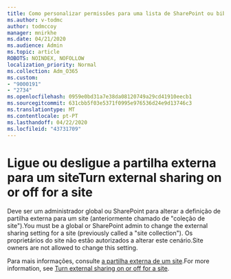 ```yaml
---
title: Como personalizar permissões para uma lista de SharePoint ou biblioteca
ms.author: v-todmc
author: todmccoy
manager: mnirkhe
ms.date: 04/21/2020
ms.audience: Admin
ms.topic: article
ROBOTS: NOINDEX, NOFOLLOW
localization_priority: Normal
ms.collection: Adm_O365
ms.custom:
- "9000191"
- "2734"
ms.openlocfilehash: 0959e0bd31a7e38da08120749a29cd41910eecb1
ms.sourcegitcommit: 631cbb5f03e5371f0995e976536d24e9d13746c3
ms.translationtype: MT
ms.contentlocale: pt-PT
ms.lasthandoff: 04/22/2020
ms.locfileid: "43731709"
---
```

# <a name="turn-external-sharing-on-or-off-for-a-site"></a><span data-ttu-id="1107b-102">Ligue ou desligue a partilha externa para um site</span><span class="sxs-lookup"><span data-stu-id="1107b-102">Turn external sharing on or off for a site</span></span>

<span data-ttu-id="1107b-103">Deve ser um administrador global ou SharePoint para alterar a definição de partilha externa para um site (anteriormente chamado de "coleção de site").</span><span class="sxs-lookup"><span data-stu-id="1107b-103">You must be a global or SharePoint admin to change the external sharing setting for a site (previously called a "site collection").</span></span> <span data-ttu-id="1107b-104">Os proprietários do site não estão autorizados a alterar este cenário.</span><span class="sxs-lookup"><span data-stu-id="1107b-104">Site owners are not allowed to change this setting.</span></span> 

<span data-ttu-id="1107b-105">Para mais informações, consulte [a partilha externa de um site](https://docs.microsoft.com/sharepoint/change-external-sharing-site).</span><span class="sxs-lookup"><span data-stu-id="1107b-105">For more information, see [Turn external sharing on or off for a site](https://docs.microsoft.com/sharepoint/change-external-sharing-site).</span></span>

